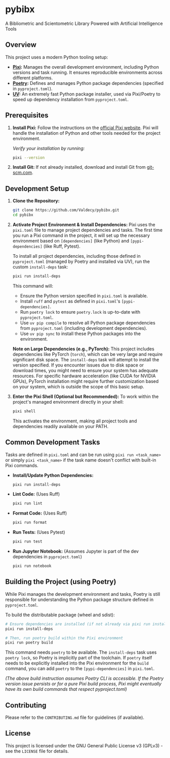 # pybibx

A Bibliometric and Scientometric Library Powered with Artificial Intelligence Tools

## Overview

This project uses a modern Python tooling setup:

*   **[Pixi](https://pixi.sh/):** Manages the overall development environment, including Python versions and task running. It ensures reproducible environments across different platforms.
*   **[Poetry](https://python-poetry.org/):** Defines and manages Python package dependencies (specified in `pyproject.toml`).
*   **[UV](https://github.com/astral-sh/uv):** An extremely fast Python package installer, used via Pixi/Poetry to speed up dependency installation from `pyproject.toml`.

## Prerequisites

1.  **Install Pixi:** Follow the instructions on the [official Pixi website](https://pixi.sh/latest/installation/). Pixi will handle the installation of Python and other tools needed for the project environment.

    *Verify your installation by running:*
    ```bash
    pixi --version
    ```

2.  **Install Git:** If not already installed, download and install Git from [git-scm.com](https://git-scm.com/downloads).

## Development Setup

1.  **Clone the Repository:**
    ```bash
    git clone https://github.com/Valdecy/pybibx.git
    cd pybibx
    ```

2.  **Activate Project Environment & Install Dependencies:**
    Pixi uses the `pixi.toml` file to manage project dependencies and tasks. The first time you run a Pixi command in the project, it will set up the necessary environment based on `[dependencies]` (like Python) and `[pypi-dependencies]` (like Ruff, Pytest).

    To install all project dependencies, including those defined in `pyproject.toml` (managed by Poetry and installed via UV), run the custom `install-deps` task:
    ```bash
    pixi run install-deps
    ```
    This command will:
    *   Ensure the Python version specified in `pixi.toml` is available.
    *   Install `ruff` and `pytest` as defined in `pixi.toml`'s `[pypi-dependencies]`.
    *   Run `poetry lock` to ensure `poetry.lock` is up-to-date with `pyproject.toml`.
    *   Use `uv pip compile` to resolve all Python package dependencies from `pyproject.toml` (including development dependencies).
    *   Use `uv pip sync` to install these Python packages into the environment.

    **Note on Large Dependencies (e.g., PyTorch):** This project includes dependencies like PyTorch (`torch`), which can be very large and require significant disk space. The `install-deps` task will attempt to install the version specified. If you encounter issues due to disk space or download times, you might need to ensure your system has adequate resources. For specific hardware acceleration (like CUDA for NVIDIA GPUs), PyTorch installation might require further customization based on your system, which is outside the scope of this basic setup.

3.  **Enter the Pixi Shell (Optional but Recommended):**
    To work within the project's managed environment directly in your shell:
    ```bash
    pixi shell
    ```
    This activates the environment, making all project tools and dependencies readily available on your PATH.

## Common Development Tasks

Tasks are defined in `pixi.toml` and can be run using `pixi run <task_name>` or simply `pixi <task_name>` if the task name doesn't conflict with built-in Pixi commands.

*   **Install/Update Python Dependencies:**
    ```bash
    pixi run install-deps
    ```

*   **Lint Code:**
    (Uses Ruff)
    ```bash
    pixi run lint
    ```

*   **Format Code:**
    (Uses Ruff)
    ```bash
    pixi run format
    ```

*   **Run Tests:**
    (Uses Pytest)
    ```bash
    pixi run test
    ```

*   **Run Jupyter Notebook:**
    (Assumes Jupyter is part of the dev dependencies in `pyproject.toml`)
    ```bash
    pixi run notebook
    ```

## Building the Project (using Poetry)

While Pixi manages the development environment and tasks, Poetry is still responsible for understanding the Python package structure defined in `pyproject.toml`.

To build the distributable package (wheel and sdist):
```bash
# Ensure dependencies are installed (if not already via pixi run install-deps)
pixi run install-deps

# Then, run poetry build within the Pixi environment
pixi run poetry build
```
This command needs `poetry` to be available. The `install-deps` task uses `poetry lock`, so Poetry is implicitly part of the toolchain. If `poetry` itself needs to be explicitly installed into the Pixi environment for the `build` command, you can add `poetry` to the `[pypi-dependencies]` in `pixi.toml`.

*(The above build instruction assumes Poetry CLI is accessible. If the Poetry version issue persists or for a pure Pixi build process, Pixi might eventually have its own build commands that respect pyproject.toml)*

## Contributing

Please refer to the `CONTRIBUTING.md` file for guidelines (if available).

## License

This project is licensed under the GNU General Public License v3 (GPLv3) - see the `LICENSE` file for details.
